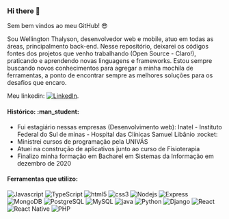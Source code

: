 ### Hi there 👋

Sem bem vindos ao meu GitHub! :sunglasses: 

Sou Wellington Thalyson, desenvolvedor web e mobile, atuo em todas as áreas, principalmento back-end. Nesse repositório, deixarei os códigos fontes dos projetos que venho trabalhando (Open Source - Claro!), praticando e aprendendo novas linguagens e frameworks. Estou sempre buscando novos conhecimentos para agregar a minha mochila de ferramentas, a ponto de encontrar sempre as melhores soluções para os desafios que encaro.

Meu linkedin: [![LinkedIn][1.1]][1].

<!-- Icons -->
[1.1]: https://raw.githubusercontent.com/MartinHeinz/MartinHeinz/master/linkedin-3-16.png (LinkedIn)

<!-- Links to your social media accounts -->

[1]: https://www.linkedin.com/in/wellington-thalyson-876143b9/

<h4> Histórico: :man_student: </h4>
<ul>
  <li> Fui estagiário nessas empresas (Desenvolvimento web): Inatel - Instituto Federal do Sul de minas - Hospital das Clínicas Samuel Libânio :rocket:</li>
  <li> Ministrei cursos de programação pela UNIVÁS </li>
  <li> Atuei na construção de aplicativos junto ao curso de Fisioterapia </li>
  <li> Finalizo minha formação em Bacharel em Sistemas da Informação em dezembro de 2020 </li>
</ul>

<h4> Ferramentas que utilizo: </h4>
<p>
  <img alt="Javascript" src="https://img.shields.io/badge/-JavaScript-6fc590?style=flat&logo=javascript&logoColor=black" /> 
  <img alt="TypeScript" src="https://img.shields.io/badge/-TypeScript-6fc590?style=flat&logo=typescript&logoColor=black" />
  <img alt="html5" src="https://img.shields.io/badge/-HTML5-6fc590?style=flat&logo=html5&logoColor=black" /> 
  <img alt="css3" src="https://img.shields.io/badge/-CSS3-6fc590?style=flat&logo=css3&logoColor=black" />
  <img alt="Nodejs" src="https://img.shields.io/badge/-Nodejs-6fc590?style=flat&logo=Node.js&logoColor=black" /> 
  <img alt="Express" src="https://img.shields.io/badge/-Express-6fc590?style=flat&logo=express.js&logoColor=black" /> 
  <img alt="MongoDB" src="https://img.shields.io/badge/-MongoDB-6fc590?style=flat&logo=mongodb&logoColor=black" /> 
  <img alt="PostgreSQL" src="https://img.shields.io/badge/-PostgreSQL-6fc590?style=flat&logo=postgresql&logoColor=black" />
  <img alt="MySQL" src="https://img.shields.io/badge/-MySQL-6fc590?style=flat&logo=mysql&logoColor=black" />
  <img alt="java" src="https://img.shields.io/badge/-Java-6fc590?style=flat&logo=java&logoColor=black" /> 
  <img alt="Python" src="https://img.shields.io/badge/-Python-6fc590?style=flat&logo=python&logoColor=black" /> 
  <img alt="Django" src="https://img.shields.io/badge/-Django-6fc590?style=flat&logo=django&logoColor=black" /> 
  <img alt="React" src="https://img.shields.io/badge/-React-6fc590?style=flat&logo=react&logoColor=black" /> 
  <img alt="React Native" src="https://img.shields.io/badge/-ReactNative-6fc590?style=flat&logo=react&logoColor=black" /> 
  <img alt="PHP" src="https://img.shields.io/badge/-Php-6fc590?style=flat&logo=php&logoColor=black" /> 
</p>
